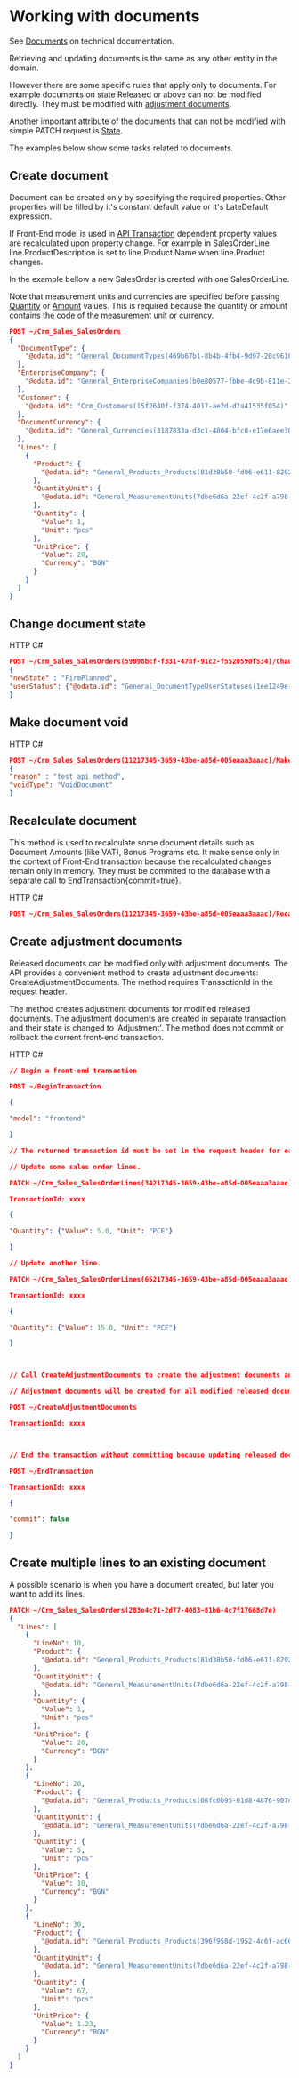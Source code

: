 # Working with documents

See [Documents](xref:Documents) on technical documentation.

Retrieving and updating documents is the same as any other entity in the domain.

However there are some specific rules that apply only to documents. For example documents on state Released or above can not be modified directly. They must be modified with [adjustment documents](xref:Adjustment-Documents).

Another important attribute of the documents that can not be modified with simple PATCH request is [State](xref:Document-States).

The examples below show some tasks related to documents.

## Create document

Document can be created only by specifying the required properties. Other properties will be filled by it's constant default value or it's LateDefault expression.

If Front-End model is used in [API Transaction](../transactions.md) dependent property values are recalculated upon property change.  For example in SalesOrderLine line.ProductDescription is set to line.Product.Name when line.Product changes.

In the example bellow a new SalesOrder is created with one SalesOrderLine.

Note that measurement units and currencies are specified before passing [Quantity](../complex-types/quantity.md) or [Amount](../complex-types/amount.md) values. This is required because the quantity or amount contains the code of the measurement unit or currency.

```json
POST ~/Crm_Sales_SalesOrders
{
  "DocumentType": {
    "@odata.id": "General_DocumentTypes(469b67b1-8b4b-4fb4-9d97-20c96105a85a)"
  },
  "EnterpriseCompany": {
    "@odata.id": "General_EnterpriseCompanies(b0e80577-fbbe-4c9b-811e-20b6c6dd465f)"
  },
  "Customer": {
    "@odata.id": "Crm_Customers(15f2640f-f374-4017-ae2d-d2a41535f054)"
  },
  "DocumentCurrency": {
    "@odata.id": "General_Currencies(3187833a-d3c1-4804-bfc0-e17e6aee3069)"
  },
  "Lines": [
    {
      "Product": {
        "@odata.id": "General_Products_Products(81d38b50-fd06-e611-8292-b31071e2ee7f)"
      },
      "QuantityUnit": {
        "@odata.id": "General_MeasurementUnits(7dbe6d6a-22ef-4c2f-a798-054bc2d13c8b)"
      },
      "Quantity": {
        "Value": 1,
        "Unit": "pcs"
      },
      "UnitPrice": {
        "Value": 20,
        "Currency": "BGN"
      }
    }
  ]
}
```

## Change document state

HTTP C#

```json
POST ~/Crm_Sales_SalesOrders(59098bcf-f331-478f-91c2-f5520590f534)/ChangeState
{
"newState" : "FirmPlanned",
"userStatus": {"@odata.id": "General_DocumentTypeUserStatuses(1ee1249e-4ef5-46b4-8409-26b2130d09c7)"}
}
```

## Make document void

HTTP C#

```json
POST ~/Crm_Sales_SalesOrders(11217345-3659-43be-a85d-005eaaa3aaac)/MakeVoid
{
"reason" : "test api method",
"voidType": "VoidDocument"
}
```

## Recalculate document

This method is used to recalculate some document details such as Document Amounts (like VAT), Bonus Programs etc. It make sense only in the context of Front-End transaction because the recalculated changes remain only in memory. They must be commited to the database with a separate call to EndTransaction{commit=true}.

HTTP C#

```json
POST ~/Crm_Sales_SalesOrders(11217345-3659-43be-a85d-005eaaa3aaac)/Recalculate
```

## Create adjustment documents

Released documents can be modified only with adjustment documents. The API provides a convenient method to create adjustment documents: CreateAdjustmentDocuments. The method requires TransactionId in the request header.

The method creates adjustment documents for modified released documents. The adjustment documents are created in separate transaction and their state is changed to 'Adjustment'. The method does not commit or rollback the current front-end transaction. 

HTTP C#

```json
// Begin a front-end transaction

POST ~/BeginTransaction

{

"model": "frontend"

}

// The returned transaction id must be set in the request header for each subsequent query. The header name is TransactionId.

// Update some sales order lines.

PATCH ~/Crm_Sales_SalesOrderLines(34217345-3659-43be-a85d-005eaaa3aaac)

TransactionId: xxxx

{

"Quantity": {"Value": 5.0, "Unit": "PCE"}

}

// Update another line.

PATCH ~/Crm_Sales_SalesOrderLines(65217345-3659-43be-a85d-005eaaa3aaac)

TransactionId: xxxx

{

"Quantity": {"Value": 15.0, "Unit": "PCE"}

}



// Call CreateAdjustmentDocuments to create the adjustment documents and apply the changes to the original document.

// Adjustment documents will be created for all modified released documents in the current transaction.

POST ~/CreateAdjustmentDocuments

TransactionId: xxxx



// End the transaction without committing because updating released document directly is not allowed.

POST ~/EndTransaction

TransactionId: xxxx

{

"commit": false

}
```

## Create multiple lines to an existing document

 A possible scenario is when you have a document created, but later you want to add its lines.

```json
PATCH ~/Crm_Sales_SalesOrders(283e4c71-2d77-4083-81b6-4c7f17668d7e)
{
  "Lines": [
    {
      "LineNo": 10,
      "Product": {
        "@odata.id": "General_Products_Products(81d38b50-fd06-e611-8292-b31071e2ee7f)"
      },
      "QuantityUnit": {
        "@odata.id": "General_MeasurementUnits(7dbe6d6a-22ef-4c2f-a798-054bc2d13c8b)"
      },
      "Quantity": {
        "Value": 1,
        "Unit": "pcs"
      },
      "UnitPrice": {
        "Value": 20,
        "Currency": "BGN"
      }
    },
    {
      "LineNo": 20,
      "Product": {
        "@odata.id": "General_Products_Products(08fc0b95-01d8-4876-9074-67898c0bd98b)"
      },
      "QuantityUnit": {
        "@odata.id": "General_MeasurementUnits(7dbe6d6a-22ef-4c2f-a798-054bc2d13c8b)"
      },
      "Quantity": {
        "Value": 5,
        "Unit": "pcs"
      },
      "UnitPrice": {
        "Value": 10,
        "Currency": "BGN"
      }
    },
    {
      "LineNo": 30,
      "Product": {
        "@odata.id": "General_Products_Products(396f958d-1952-4c6f-ac66-9211962720d4)"
      },
      "QuantityUnit": {
        "@odata.id": "General_MeasurementUnits(7dbe6d6a-22ef-4c2f-a798-054bc2d13c8b)"
      },
      "Quantity": {
        "Value": 67,
        "Unit": "pcs"
      },
      "UnitPrice": {
        "Value": 1.23,
        "Currency": "BGN"
      }
    }    
  ]
}
```